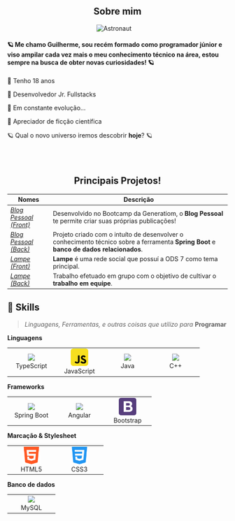 <h2 align="center">Sobre mim</h2>

<img align="right" width=300px alt="Astronaut" src="https://cdnb.artstation.com/p/assets/images/images/034/008/543/original/jade-guilbot-astronaute-idle-gif.gif?1611154641" />

<br>

<h4> 🪐 Me chamo Guilherme, sou recém formado como programador júnior e viso ampilar cada vez mais o meu conhecimento técnico na área, estou sempre na busca de obter novas curiosidades!  🪐 </h4>

🌌 Tenho 18 anos<br>

🌌 Desenvolvedor Jr. Fullstacks<br>

🌌 Em constante evolução...<br>

🌌 Apreciador de ficção científica

🪐 Qual o novo universo iremos descobrir **hoje**? 🪐


<br>
<br>

<h2 align="center">Principais Projetos!</h2>

| Nomes                  | Descrição                                             |
| ---------------------------------|--------------------------------------------------------------- |
| _[Blog Pessoal (Front)](https://github.com/Cosmos-Blood/Blog-Pessoal)_                          | Desenvolvido no Bootcamp da Generatiom, o **Blog Pessoal** te permite criar suas próprias publicações!     |
| _[Blog Pessoal (Back)](https://github.com/Cosmos-Blood/Spring-Boot/tree/main/bloguinhopessoal)_                  | Projeto criado com o intuíto de desenvolver o conhecimento técnico sobre a ferramenta **Spring Boot** e **banco de dados relacionados**.             |
| _[Lampe (Front)](https://github.com/Cosmos-Blood/GenBR-Project_Integrador-Lampe-Front/tree/main)_           |  **Lampe** é uma rede social que possuí a ODS 7 como tema principal.               |
| _[Lampe (Back)](https://github.com/Cosmos-Blood/Gen-Projeto_Integrador-Lampe/tree/desenvolvimento)_                        | Trabalho efetuado em grupo com o objetivo de cultivar o **trabalho em equipe**.     |

## 🚀 Skills

> _Linguagens, Ferramentas, e outras coisas que utilizo para_
**Programar**

**Linguagens**

<table>
  <tr>
    <td align="center" width="96">
      <a>
        <img src="https://img.icons8.com/color/40/000000/typescript.png"/>
      </a>
      <br>TypeScript
    </td>
    <td align="center" width="96">
      <a>
        <img src="https://raw.githubusercontent.com/pkkulhari/pkkulhari/master/icons/js.svg" width="40"/>
      </a>
      <br>JavaScript
    </td>
    <td align="center" width="96">
      <a>
        <img src="https://cdn-icons-png.flaticon.com/512/226/226777.png" width="40"/>
      </a>
      <br>Java
    </td>
    <td align="center" width="96">
      <a>
        <img src="https://cdn-icons-png.flaticon.com/512/919/919841.png" width="40"/>
      </a>
      <br>C++
    </td>
  </tr>
</table>

**Frameworks**

<table>
  <tr>
    <td align="center" width="96">
      <a>
        <img src="https://img.icons8.com/color/48/000000/spring-logo.png" width="40"/>
      </a>
      <br>Spring Boot
    </td>
    <td align="center" width="96">
      <a>
        <img src="https://img.icons8.com/external-tal-revivo-color-tal-revivo/40/000000/external-angular-a-typescript-based-open-source-web-application-framework-logo-color-tal-revivo.png"/>
      </a>
      <br>Angular
    </td>
    <td align="center" width="96">
      <a>
        <img src="https://raw.githubusercontent.com/pkkulhari/pkkulhari/master/icons/bootstrap.svg" width="40"/>
      </a>
      <br>Bootstrap
    </td>
  </tr>
</table>

**Marcação & Stylesheet**

<table>
  <tr>
    <td align="center" width="96">
      <a>
        <img src="https://raw.githubusercontent.com/pkkulhari/pkkulhari/master/icons/html.svg" width="40"/>
      </a>
      <br>HTML5
    </td>
    <td align="center" width="96">
      <a>
        <img src="https://raw.githubusercontent.com/pkkulhari/pkkulhari/master/icons/css.svg" width="40"/>
      </a>
      <br>CSS3
    </td>
  </tr>
</table>

**Banco de dados**

<table>
  <tr>
    <td align="center" width="96">
      <a>
        <img src="https://img.icons8.com/color/40/000000/mysql-logo.png"/>
      </a>
      <br>MySQL
    </td>
  </tr>
</table>
